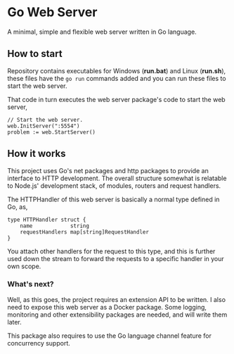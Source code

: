 # Go Web Server
A minimal, simple and flexible web server written in Go language. 

## How to start
Repository contains executables for Windows (**run.bat**) and Linux (**run.sh**), these files have the `go run` commands added and you can run these files to start the web server. 

That code in turn executes the web server package's code to start the web server,  
```
// Start the web server.
web.InitServer(":5554")
problem := web.StartServer()
```

## How it works
This project uses Go's net packages and http packages to provide an interface to HTTP development. The overall structure somewhat is relatable to Node.js' development stack, of modules, routers and request handlers. 

The HTTPHandler of this web server is basically a normal type defined in Go, as,  
```
type HTTPHandler struct {
    name            string
    requestHandlers map[string]RequestHandler
}
```
You attach other handlers for the request to this type, and this is further used down the stream to forward the requests to a specific handler in your own scope. 

### What's next?
Well, as this goes, the project requires an extension API to be written. I also need to expose this web server as a Docker package. Some logging, monitoring and other extensibility packages are needed, and will write them later. 

This package also requires to use the Go language channel feature for concurrency support. 
